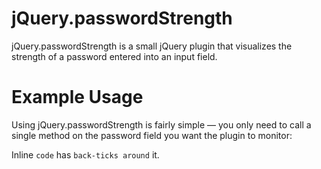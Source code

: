 # jQuery.passwordStrength
jQuery.passwordStrength is a small jQuery plugin that visualizes the strength of a password entered into an input field.


# Example Usage

Using jQuery.passwordStrength is fairly simple — you only need to call a single method on the password field you want the plugin to monitor:


Inline `code` has `back-ticks around` it.
